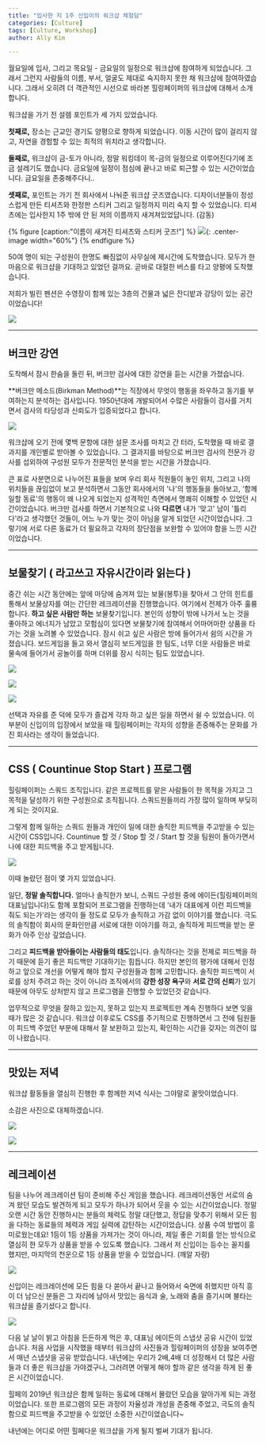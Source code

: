 ```yaml
---
title: "입사한 지 1주 신입이의 워크샵 체험담"
categories: [Culture]
tags: [Culture, Workshop]
author: Ally Kim

---
```


월요일에 입사, 그리고 목요일 - 금요일의 일정으로 워크샵에 참여하게 되었습니다. 그래서 그런지 사람들의 이름, 부서, 얼굴도 제대로 숙지하지 못한 채 워크샵에 참여하였습니다. 그래서 오히려 더 객관적인 시선으로 바라본 힐링페이퍼의 워크샵에 대해서 소개합니다. 

워크샵을 가기 전 설렘 포인트가 세 가지 있었습니다. 

**첫째로,** 장소는 근교인 경기도 양평으로 향하게 되었습니다. 이동 시간이 많이 걸리지 않고, 자연을 경험할 수 있는 최적의 위치라고 생각합니다. 

**둘째로,** 워크샵이 금-토가 아니라, 정말 워킹데이 목-금의 일정으로 이루어진다기에 조금 설레기도 했습니다. 금요일에 일정이 점심에 끝나고 바로 퇴근할 수 있는 시간이었습니다. 금요일을 존중해주다니..

**셋째로,** 포인트는 가기 전 회사에서 나눠준 워크샵 굿즈였습니다. 디자이너분들이 정성스럽게 만든 티셔츠와 한정판 스티커 그리고 일정까지 미리 숙지 할 수 있었습니다. 티셔츠에는 입사한지 1주 밖에 안 된 저의 이름까지 새겨져있었답니다. (감동)

{% figure [caption:"이름이 새겨진 티셔츠와 스티커 굿즈!"] %}
![](/assets/images/ally/2019-07-30_1.jpg){: .center-image width="60%"}
{% endfigure %}

50여 명이 되는 구성원이 한명도 빠짐없이 사무실에 제시간에 도착했습니다. 모두가 한마음으로 워크샵을 기대하고 있었던 걸까요. 곧바로 대절한 버스를 타고 양평에 도착했습니다.

저희가 빌린 펜션은 수영장이 함께 있는 3층의 건물과 넓은 잔디밭과 강당이 있는 공간이었습니다! 

![](/assets/images/ally/2019-07-30_2.jpg)

------

## 버크만 강연

도착해서 잠시 한숨을 돌린 뒤, 버크만 검사에 대한 강연을 듣는 시간을 가졌습니다. 

**버크만 메소드(Birkman Method)**는 직장에서 무엇이 행동을 좌우하고 동기를 부여하는지 분석하는 검사입니다. 1950년대에 개발되어서 수많은 사람들이 검사를 거치면서 검사의 타당성과 신뢰도가 입증되었다고 합니다. 

![](/assets/images/ally/2019-07-30_3.jpg)

워크샵에 오기 전에 몇백 문항에 대한 설문 조사를 마치고 간 터라, 도착했을 때 바로 결과지를 개인별로 받아볼 수 있었습니다. 그 결과지를 바탕으로 버크만 검사의 전문가 강사를 섭외하여 구성원 모두가 전문적인 분석을 받는 시간을 가졌습니다.

큰 표로 사분면으로 나누어진 표들을 보며 우리 회사 직원들이 놓인 위치, 그리고 나의 위치들을 끊임없이 보고 분석하면서 그동안 회사에서의 '나'의 행동들을 돌아보고, '함께 일할 동료'의 행동이 왜 나오게 되었는지 성격적인 측면에서 명쾌히 이해할 수 있었던 시간이었습니다. 버크만 검사를 하면서 기본적으로 나와 **다르면** 내가 '맞고' 남이 '틀리다'라고 생각했던 것들이, 어느 누가 맞는 것이 아님을 알게 되었던 시간이었습니다. 그렇기에 서로 다른 동료가 더 필요하고 각자의 장단점을 보완할 수 있어야 함을 느낀 시간이었습니다.

------

## 보물찾기 ( 라고쓰고 자유시간이라 읽는다 )

중간 쉬는 시간 동안에는 앞에 마당에 숨겨져 있는 보물(봉투)을 찾아서 그 안의 힌트를 통해서 보물상자를 여는 간단한 레크레이션을 진행했습니다. 여기에서 전제가 아주 훌륭합니다. **하고 싶은 사람만 하는** 보물찾기입니다. 본인의 성향이 밖에 나가서 노는 것을 좋아하고 에너지가 남았고 모험심이 있다면 보물찾기에 참여해서 어마어마한 상품을 타가는 것을 노려볼 수 있었습니다. 잠시 쉬고 싶은 사람은 방에 들어가서 쉼의 시간을 가졌습니다. 보드게임을 들고 와서 열심히 보드게임을 한 팀도, 너무 더운 사람들은 바로 물속에 들어가서 공놀이를 하며 더위를 잠시 식히는 팀도 있었습니다. 

![](/assets/images/ally/2019-07-30_4.jpg)

![](/assets/images/ally/2019-07-30_5.jpg)

![](/assets/images/ally/2019-07-30_6.jpg)

선택과 자유를 준 덕에 모두가 즐겁게 각자 하고 싶은 일을 하면서 쉴 수 있었습니다. 이 부분이 신입이의 입장에서 보았을 때 힐링페이퍼는 각자의 성향을 존중해주는 문화를 가진 회사라는 생각이 들었습니다.

------

## CSS ( Countinue Stop Start ) 프로그램

힐링페이퍼는 스쿼드 조직입니다. 같은 프로젝트를 맡은 사람들이 한 목적을 가지고 그 목적을 달성하기 위한 구성원으로 조직됩니다. 스쿼드원들끼리 가장 많이 일하며 부딪히게 되는 것이지요. 

그렇게 함께 일하는 스쿼드 원들과 개인이 일에 대한 솔직한 피드백을 주고받을 수 있는 시간이 CSS입니다. Countinue 할 것 / Stop 할 것 / Start 할 것을 팀원이 돌아가면서 나에 대한 피드백을 주고 받게됩니다.

![](/assets/images/ally/2019-07-30_7.jpg)

이때 놀랐던 점이 몇 가지 있었습니다.

일단, **정말 솔직합니다.** 얼마나 솔직한가 보니, 스쿼드 구성원 중에 에이든(힐링페이퍼의 대표님입니다)도 함께 포함되어 프로그램을 진행하는데 '내가 대표에게 이런 피드백을 줘도 되는가'라는 생각이 들 정도로 모두가 솔직하고 가감 없이 이야기를 했습니다. 극도의 솔직함이 회사의 문화인만큼 서로에 대한 이야기를 하고, 솔직하게 피드백을 받는 문화가 아주 인상  깊었습니다.

그리고 **피드백을 받아들이는 사람들의 태도**입니다. 솔직하다는 것을 전제로 피드백을 하기 때문에 듣기 좋은 피드백만 기대하기는 힘듭니다. 하지만 본인의 평가에 대해서 인정하고 앞으로 개선을 어떻게 해야 할지 구성원들과 함께 고민합니다. 솔직한 피드백이 서로를 상처 주려고 하는 것이 아니라 조직에서의 **강한 성장 욕구**와 **서로 간의 신뢰**가 있기 때문에 아무도 상처받지 않고 프로그램을 진행할 수 있었던것 같습니다. 

업무적으로 무엇을 잘하고 있는지, 못하고 있는지 프로젝트만 계속 진행하다 보면 잊을 때가 많은 것 같습니다. 워크샵 이후로도 CSS를 주기적으로 진행하면서 그 전에 팀원들이 피드백 주었던 부분에 대해서 잘 보완하고 있는지, 확인하는 시간을 갖자는 의견이 많이 나왔습니다. 

------

## 맛있는 저녁

워크샵 활동들을 열심히 진행한 후 함께한 저녁 식사는 그야말로 꿀맛이었습니다.

소감은 사진으로 대체하겠습니다.

![](/assets/images/ally/2019-07-30_8.jpg)

![](/assets/images/ally/2019-07-30_9.jpg)

------

## 레크레이션

팀을 나누어 레크레이션 팀이 준비해 주신 게임을 했습니다. 레크레이션동안 서로의 숨겨 왔던 모습도 발견하게 되고 모두가 하나가 되어서 웃을 수 있는 시간이었습니다. 정말 오랜 시간 동안 진행하시는 분들의 체력도 정말 대단했고, 정답을 맞추기 위해서 모든 힘을 다하는 동료들의 체력과 게임 실력에 감탄하는 시간이었습니다. 상품 수여 방법이 흥미로웠는데요! 1등이 1등 상품을 가져가는 것이 아니라, 제일 좋은 기회를 얻는 방식으로 열심히 한 모두가 상품을 받을 수 있도록 했습니다. 그래서 저 신입이는 등수는 꼴지를 했지만, 마지막의 천운으로 1등 상품을 받을 수 있었습니다. (깨알 자랑)

![](/assets/images/ally/2019-07-30_10.jpg)

신입이는 레크레이션에 모든 힘을 다 쏟아서 끝나고 들어와서 숙면에 취했지만 아직 흥이 더 남으신 분들은 그 자리에 남아서 맛있는 음식과 술, 노래와 춤을 즐기시며 불타는 워크샵을 즐기셨다고 합니다. 

![](/assets/images/ally/2019-07-30_11.jpg)

다음 날 날이 밝고 아침을 든든하게 먹은 후, 대표님 에이든의 스냅샷 공유 시간이 있었습니다. 처음 사업을 시작했을 때부터 워크샵의 사진들과 힐링페이퍼의 성장을 보여주면서 매년 스냅샷을 공유 받았습니다. 내년에는 우리가 2배,4배 더 성장해서 더 많은 사람들과 더 좋은 워크샵을 가야겠구나, 그러려면 어떻게 해야 할까 같은 생각을 하게 된 좋은 시간이었습니다. 

힐페의 2019년 워크샵은 함께 일하는 동료에 대해서 몰랐던 모습을 알아가게 되는 과정이었습니다. 또한 프로그램의 모든 과정이 자율성과 개성을 존중해 주었고, 극도의 솔직함으로 피드백을 주고받을 수 있었던 소중한 시간이었습니다~

내년에는 어디로 어떤 힐페다운 워크샵을 가게 될지 벌써 기대가 됩니다.
